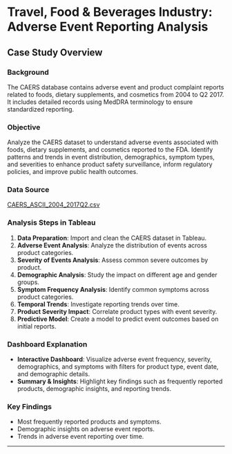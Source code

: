# Travel, Food & Beverages Industry: Adverse Event Reporting Analysis

## Case Study Overview

### **Background**
The CAERS database contains adverse event and product complaint reports related to foods, dietary supplements, and cosmetics from 2004 to Q2 2017. It includes detailed records using MedDRA terminology to ensure standardized reporting.

### **Objective**
Analyze the CAERS dataset to understand adverse events associated with foods, dietary supplements, and cosmetics reported to the FDA. Identify patterns and trends in event distribution, demographics, symptom types, and severities to enhance product safety surveillance, inform regulatory policies, and improve public health outcomes.

### **Data Source**
[CAERS_ASCII_2004_2017Q2.csv](https://prod-files-secure.s3.us-west-2.amazonaws.com/d1e1bc70-9ede-4c69-84fd-42c5605803a0/f005446a-14f3-426e-b31e-03df53eb3d89/CAERS_ASCII_2004_2017Q2.csv)

### **Analysis Steps in Tableau**
1. **Data Preparation**: Import and clean the CAERS dataset in Tableau.
2. **Adverse Event Analysis**: Analyze the distribution of events across product categories.
3. **Severity of Events Analysis**: Assess common severe outcomes by product.
4. **Demographic Analysis**: Study the impact on different age and gender groups.
5. **Symptom Frequency Analysis**: Identify common symptoms across product categories.
6. **Temporal Trends**: Investigate reporting trends over time.
7. **Product Severity Impact**: Correlate product types with event severity.
8. **Predictive Model**: Create a model to predict event outcomes based on initial reports.

### **Dashboard Explanation**
- **Interactive Dashboard**: Visualize adverse event frequency, severity, demographics, and symptoms with filters for product type, event date, and demographic details.
- **Summary & Insights**: Highlight key findings such as frequently reported products, demographic insights, and reporting trends.

### **Key Findings**
- Most frequently reported products and symptoms.
- Demographic insights on adverse event reports.
- Trends in adverse event reporting over time.

---


